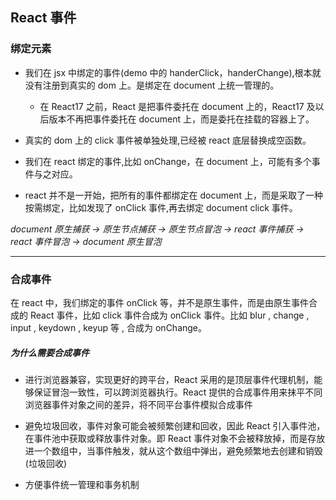 <!--
 * @Author: “chapaofan-zy” “1095004630@qq.com”
 * @Date: 2023-07-22 15:24:56
 * @LastEditors: “chapaofan-zy” “1095004630@qq.com”
 * @LastEditTime: 2023-07-22 15:42:27
 * @Description: 茶泡饭的完美代码
-->

## React 事件

### 绑定元素

- 我们在 jsx 中绑定的事件(demo 中的 handerClick，handerChange),根本就没有注册到真实的 dom 上。是绑定在 document 上统一管理的。

  - 在 React17 之前，React 是把事件委托在 document 上的，React17 及以后版本不再把事件委托在 document 上，而是委托在挂载的容器上了。

- 真实的 dom 上的 click 事件被单独处理,已经被 react 底层替换成空函数。

- 我们在 react 绑定的事件,比如 onChange，在 document 上，可能有多个事件与之对应。

- react 并不是一开始，把所有的事件都绑定在 document 上，而是采取了一种按需绑定，比如发现了 onClick 事件,再去绑定 document click 事件。

_document 原生捕获 -> 原生节点捕获 -> 原生节点冒泡 -> react 事件捕获 -> react 事件冒泡 -> document 原生冒泡_

---

### 合成事件

在 react 中，我们绑定的事件 onClick 等，并不是原生事件，而是由原生事件合成的 React 事件，比如 click 事件合成为 onClick 事件。比如 blur , change , input , keydown , keyup 等 , 合成为 onChange。

##### 为什么需要合成事件

- 进行浏览器兼容，实现更好的跨平台，React 采用的是顶层事件代理机制，能够保证冒泡一致性，可以跨浏览器执行。React 提供的合成事件用来抹平不同浏览器事件对象之间的差异，将不同平台事件模拟合成事件

- 避免垃圾回收，事件对象可能会被频繁创建和回收，因此 React 引入事件池，在事件池中获取或释放事件对象。即 React 事件对象不会被释放掉，而是存放进一个数组中，当事件触发，就从这个数组中弹出，避免频繁地去创建和销毁(垃圾回收)

- 方便事件统一管理和事务机制